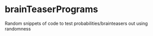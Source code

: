 # brainTeaserPrograms
Random snippets of code to test probabilities/brainteasers out using randomness

